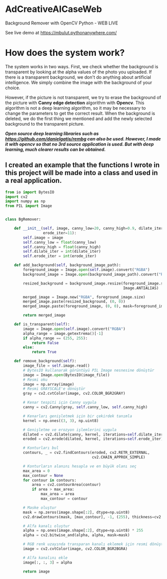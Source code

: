 # AdCreativeAICaseWeb
Background Remover with OpenCV Python - WEB LIVE

See live demo at https://mbulut.pythonanywhere.com/

# How does the system work?</h5>
The system works in two ways. First, we check whether the background is transparent by looking at the alpha values of the photo you uploaded.
If there is a transparent background, we don't do anything about artificial intelligence. We simply combine the image with the background of your choice.

 However, if the picture is not transparent, we try to erase the background of the picture with <b>Canny edge detection</b> algorithm with <b>Opencv</b>.
This algorithm is not a deep learning algorithm, so it may be necessary to change the parameters to get the correct result.
When the background is deleted, we do the first thing we mentioned and add the newly selected background to the transparent picture.

_**Open source deep learning libraries such as https://github.com/danielgatis/rembg can also be used. However, I made it with opencv so that no 3rd source application is used. But with deep learning, much clearer results can be obtained.**_
## I created an example that the functions I wrote in this project will be made into a class and used in a real application.
``` python
from io import BytesIO
import cv2
import numpy as np
from PIL import Image


class BgRemover:

    def __init__(self, image, canny_low=20, canny_high=0.9, dilate_iter=10,
                 erode_iter=11):
        self.image = image
        self.canny_low = float(canny_low)
        self.canny_high = float(canny_high)
        self.dilate_iter = int(dilate_iter)
        self.erode_iter = int(erode_iter)

    def add_background(self, background_image_path):
        foreground_image = Image.open(self.image).convert("RGBA")
        background_image = Image.open(background_image_path).convert("RGBA")

        resized_background = background_image.resize(foreground_image.size,
                                                     Image.ANTIALIAS)

        merged_image = Image.new("RGBA", foreground_image.size)
        merged_image.paste(resized_background, (0, 0))
        merged_image.paste(foreground_image, (0, 0), mask=foreground_image)

        return merged_image

    def is_transparent(self):
        image = Image.open(self.image).convert("RGBA")
        alpha_range = image.getextrema()[-1]
        if alpha_range == (255, 255):
            return False
        else:
            return True

    def remove_background(self):
        image_file = self.image.read()
        # BytesIO kullanarak görüntüyü PIL Image nesnesine dönüştür
        image = Image.open(BytesIO(image_file))
        # Resmi oku
        image = np.array(image)
        # Resmi GRAYSCALE'e dönüştür
        gray = cv2.cvtColor(image, cv2.COLOR_BGR2GRAY)

        # Kenar tespiti için Canny uygula
        canny = cv2.Canny(gray, self.canny_low, self.canny_high)

        # Kenarları genişletmek için bir çekirdek tanımla
        kernel = np.ones((3, 3), np.uint8)

        # Genişletme ve erozyon işlemlerini uygula
        dilated = cv2.dilate(canny, kernel, iterations=self.dilate_iter)
        eroded = cv2.erode(dilated, kernel, iterations=self.erode_iter)

        # Konturları bul
        contours, _ = cv2.findContours(eroded, cv2.RETR_EXTERNAL,
                                       cv2.CHAIN_APPROX_SIMPLE)

        # Konturların alanını hesapla ve en büyük olanı seç
        max_area = 0
        max_contour = None
        for contour in contours:
            area = cv2.contourArea(contour)
            if area > max_area:
                max_area = area
                max_contour = contour

        # Maske oluştur
        mask = np.zeros(image.shape[:2], dtype=np.uint8)
        cv2.drawContours(mask, [max_contour], -1, (255), thickness=cv2.FILLED)

        # Alfa kanalı oluştur
        alpha = np.ones(image.shape[:2], dtype=np.uint8) * 255
        alpha = cv2.bitwise_and(alpha, alpha, mask=mask)

        # RGB renk uzayında transparan kanalı eklemek için resmi dönüştür
        image = cv2.cvtColor(image, cv2.COLOR_BGR2BGRA)

        # Alfa kanalını ekle
        image[:, :, 3] = alpha

        return image
 ```
